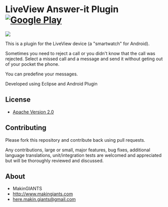 # LiveView Answer-it Plugin [![Google Play](http://developer.android.com/images/brand/en_generic_rgb_wo_45.png)](https://play.google.com/store/apps/details?id=com.makingiants.answerit)

<a href="https://play.google.com/store/apps/details?id=com.makingiants.answerit" alt="Download from Google Play">
	<img src="http://dc201.4shared.com/img/4qS5ZZQo/0.4095983652860181/banner.png">
</a>

This is a plugin for the LiveView device
(a "smartwatch" for Android).

Sometimes you need to reject a call or you didn't know
that the call was rejected. Select a missed call and a 
message and send it without geting out of your pocket 
the phone.

You can predefine your messages.

Developed using Eclipse and Android Plugin


## License

* [Apache Version 2.0](http://www.apache.org/licenses/LICENSE-2.0.html)


## Contributing

Please fork this repository and contribute back using pull requests.

Any contributions, large or small, major features, bug fixes, additional
language translations, unit/integration tests are welcomed and appreciated
but will be thoroughly reviewed and discussed.


## About
	
+ MakinGIANTS
+ http://www.makingiants.com
+ here.makin.giants@gmail.com